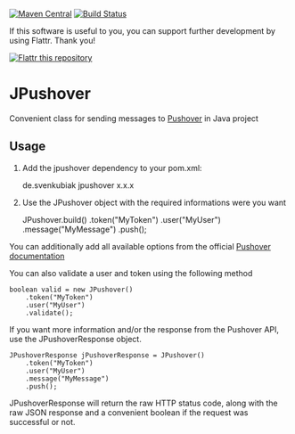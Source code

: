 [![Maven Central](https://maven-badges.herokuapp.com/maven-central/de.svenkubiak/jpushover/badge.svg)](https://maven-badges.herokuapp.com/maven-central/de.svenkubiak/jpushover)
[![Build Status](https://secure.travis-ci.org/svenkubiak/JPushover.png?branch=master)](http://travis-ci.org/svenkubiak/JPushover)

If this software is useful to you, you can support further development by using Flattr. Thank you!

[![Flattr this repository](http://api.flattr.com/button/flattr-badge-large.png)](https://flattr.com/submit/auto?user_id=svenkubiak&url=https://github.com/svenkubiak/JPushover&title=JPushover&language=en&tags=github&category=software)


JPushover
================

Convenient class for sending messages to [Pushover][1] in Java project

Usage
------------------

1) Add the jpushover dependency to your pom.xml:

    <dependency>
        <groupId>de.svenkubiak</groupId>
        <artifactId>jpushover</artifactId>
        <version>x.x.x</version>
    </dependency>

2) Use the JPushover object with the required informations were you want

	JPushover.build()
		.token("MyToken")
		.user("MyUser")
		.message("MyMessage")
		.push();
		
You can additionally add all available options from the official [Pushover documentation][2]	

You can also validate a user and token using the following method

	boolean valid = new JPushover()
		.token("MyToken")
		.user("MyUser")
		.validate();
		
If you want more information and/or the response from the Pushover API, use the JPushoverResponse object.

	JPushoverResponse jPushoverResponse = JPushover()
		.token("MyToken")
		.user("MyUser")
		.message("MyMessage")
		.push();
		
JPushoverResponse will return the raw HTTP status code, along with the raw JSON response and a convenient boolean if the request was successful or not.	

[1]: https://pushover.net
[2]: https://pushover.net/api